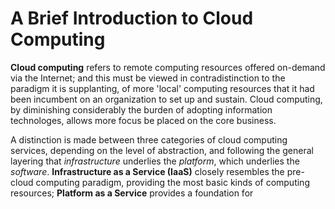# A Brief Introduction to Cloud Computing

**Cloud computing** refers to remote computing resources offered on-demand via the Internet; and this must be viewed in contradistinction to the paradigm it is supplanting, of more 'local' computing resources that it had been incumbent on an organization to set up and sustain. Cloud computing, by diminishing considerably the burden of adopting information technologes, allows more focus be placed on the core business.

A distinction is made between three categories of cloud computing services, depending on the level of abstraction, and following the general layering that *infrastructure* underlies the *platform*, which underlies the *software*. **Infrastructure as a Service (IaaS)** closely resembles the pre-cloud computing paradigm, providing the most basic kinds of computing resources; **Platform as a Service** provides a foundation for 